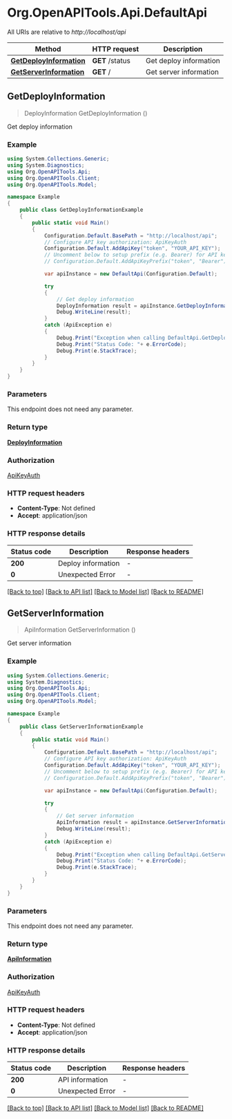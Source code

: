 # Org.OpenAPITools.Api.DefaultApi

All URIs are relative to *http://localhost/api*

Method | HTTP request | Description
------------- | ------------- | -------------
[**GetDeployInformation**](DefaultApi.md#getdeployinformation) | **GET** /status | Get deploy information
[**GetServerInformation**](DefaultApi.md#getserverinformation) | **GET** / | Get server information



## GetDeployInformation

> DeployInformation GetDeployInformation ()

Get deploy information

### Example

```csharp
using System.Collections.Generic;
using System.Diagnostics;
using Org.OpenAPITools.Api;
using Org.OpenAPITools.Client;
using Org.OpenAPITools.Model;

namespace Example
{
    public class GetDeployInformationExample
    {
        public static void Main()
        {
            Configuration.Default.BasePath = "http://localhost/api";
            // Configure API key authorization: ApiKeyAuth
            Configuration.Default.AddApiKey("token", "YOUR_API_KEY");
            // Uncomment below to setup prefix (e.g. Bearer) for API key, if needed
            // Configuration.Default.AddApiKeyPrefix("token", "Bearer");

            var apiInstance = new DefaultApi(Configuration.Default);

            try
            {
                // Get deploy information
                DeployInformation result = apiInstance.GetDeployInformation();
                Debug.WriteLine(result);
            }
            catch (ApiException e)
            {
                Debug.Print("Exception when calling DefaultApi.GetDeployInformation: " + e.Message );
                Debug.Print("Status Code: "+ e.ErrorCode);
                Debug.Print(e.StackTrace);
            }
        }
    }
}
```

### Parameters

This endpoint does not need any parameter.

### Return type

[**DeployInformation**](DeployInformation.md)

### Authorization

[ApiKeyAuth](../README.md#ApiKeyAuth)

### HTTP request headers

- **Content-Type**: Not defined
- **Accept**: application/json

### HTTP response details
| Status code | Description | Response headers |
|-------------|-------------|------------------|
| **200** | Deploy information |  -  |
| **0** | Unexpected Error |  -  |

[[Back to top]](#)
[[Back to API list]](../README.md#documentation-for-api-endpoints)
[[Back to Model list]](../README.md#documentation-for-models)
[[Back to README]](../README.md)


## GetServerInformation

> ApiInformation GetServerInformation ()

Get server information

### Example

```csharp
using System.Collections.Generic;
using System.Diagnostics;
using Org.OpenAPITools.Api;
using Org.OpenAPITools.Client;
using Org.OpenAPITools.Model;

namespace Example
{
    public class GetServerInformationExample
    {
        public static void Main()
        {
            Configuration.Default.BasePath = "http://localhost/api";
            // Configure API key authorization: ApiKeyAuth
            Configuration.Default.AddApiKey("token", "YOUR_API_KEY");
            // Uncomment below to setup prefix (e.g. Bearer) for API key, if needed
            // Configuration.Default.AddApiKeyPrefix("token", "Bearer");

            var apiInstance = new DefaultApi(Configuration.Default);

            try
            {
                // Get server information
                ApiInformation result = apiInstance.GetServerInformation();
                Debug.WriteLine(result);
            }
            catch (ApiException e)
            {
                Debug.Print("Exception when calling DefaultApi.GetServerInformation: " + e.Message );
                Debug.Print("Status Code: "+ e.ErrorCode);
                Debug.Print(e.StackTrace);
            }
        }
    }
}
```

### Parameters

This endpoint does not need any parameter.

### Return type

[**ApiInformation**](ApiInformation.md)

### Authorization

[ApiKeyAuth](../README.md#ApiKeyAuth)

### HTTP request headers

- **Content-Type**: Not defined
- **Accept**: application/json

### HTTP response details
| Status code | Description | Response headers |
|-------------|-------------|------------------|
| **200** | API information |  -  |
| **0** | Unexpected Error |  -  |

[[Back to top]](#)
[[Back to API list]](../README.md#documentation-for-api-endpoints)
[[Back to Model list]](../README.md#documentation-for-models)
[[Back to README]](../README.md)

